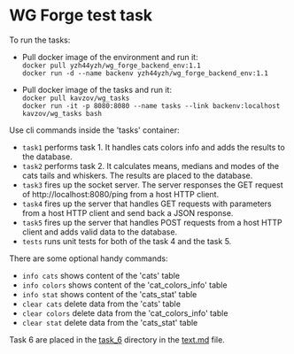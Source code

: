 # WG Forge test task
To run the tasks:
- Pull docker image of the environment and run it:  
`docker pull yzh44yzh/wg_forge_backend_env:1.1`  
`docker run -d --name backenv yzh44yzh/wg_forge_backend_env:1.1`

- Pull docker image of the tasks and run it:  
`docker pull kavzov/wg_tasks`  
`docker run -it -p 8080:8080 --name tasks --link backenv:localhost kavzov/wg_tasks bash`

Use cli commands inside the 'tasks' container:  
- `task1` performs task 1. It handles cats colors info and adds the results to the database.  
- `task2` performs task 2. It calculates means, medians and modes of the cats tails and whiskers. The results are placed to the database.  
- `task3` fires up the socket server. The server responses the GET request of http://localhost:8080/ping from a host HTTP client.  
- `task4` fires up the server that handles GET requests with parameters from a host HTTP client and send back a JSON response.  
- `task5` fires up the server that handles POST requests from a host HTTP client and adds valid data to the database.  
- `tests` runs unit tests for both of the task 4 and the task 5.

There are some optional handy commands:  
- `info cats` shows content of the 'cats' table  
- `info colors` shows content of the 'cat_colors_info' table  
- `info stat` shows content of the 'cats_stat' table
- `clear cats` delete data from the 'cats' table  
- `clear colors` delete data from the 'cat_colors_info' table  
- `clear stat` delete data from the 'cats_stat' table
  
Task 6 are placed in the [task_6](https://github.com/kavzov/testtask/tree/master/task_6) directory in the [text.md](https://github.com/kavzov/testtask/blob/master/task_6/text.md) file.  
